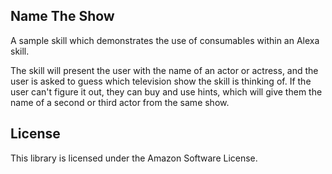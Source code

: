## Name The Show

A sample skill which demonstrates the use of consumables within an Alexa skill.

The skill will present the user with the name of an actor or actress, and the user is asked to guess which television show the skill is thinking of.  If the user can't figure it out, they can buy and use hints, which will give them the name of a second or third actor from the same show.

## License

This library is licensed under the Amazon Software License.
